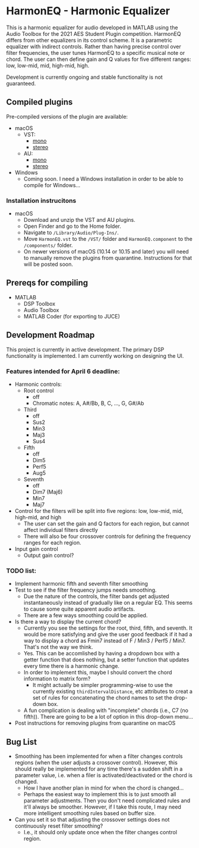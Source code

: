 # HarmonEQ - Harmonic Equalizer

This is a harmonic equalizer for audio developed in MATLAB using the Audio Toolbox for the 2021 AES Student Plugin competition.
HarmonEQ differs from other equalizers in its control scheme. It is a parametric equalizer with indirect controls.
Rather than having precise control over filter frequencies, the user tunes HarmonEQ to a specific musical note or chord.
The user can then define gain and Q values for five different ranges: low, low-mid, mid, high-mid, high.

Development is currently ongoing and stable functionality is not guaranteed.

## Compiled plugins
Pre-compiled versions of the plugin are available:
- macOS
  - VST:
    - [mono](https://github.com/malloyca/HarmonEQ/releases/download/v0.3-alpha/HarmonEQ_mono.vst.zip)
    - [stereo](https://github.com/malloyca/HarmonEQ/releases/download/v0.3-alpha/HarmonEQ.vst.zip)
  - AU:
    - [mono](https://github.com/malloyca/HarmonEQ/releases/download/v0.3-alpha/HarmonEQ_mono.component.zip)
    - [stereo](https://github.com/malloyca/HarmonEQ/releases/download/v0.3-alpha/HarmonEQ.component.zip)
- Windows
  - Coming soon. I need a Windows installation in order to be able to compile for Windows...

### Installation instrucitons
- macOS
  - Download and unzip the VST and AU plugins.
  - Open Finder and go to the Home folder.
  - Navigate to `/Library/Audio/Plug-Ins/`.
  - Move `HarmonEQ.vst` to the `/VST/` folder and `HarmonEQ.component` to the `/components/` folder.
  - On newer versions of macOS (10.14 or 10.15 and later) you will need to manually remove the plugins from quarantine. Instructions for that will be posted soon.

## Prereqs for compiling
- MATLAB
  - DSP Toolbox
  - Audio Toolbox
  - MATLAB Coder (for exporting to JUCE)


## Development Roadmap
This project is currently in active development. The primary DSP functionality is implemented. I am currently working on designing the UI.

### Features intended for April 6 deadline:
- Harmonic controls:
  - Root control
    - off
    - Chromatic notes: A, A#/Bb, B, C, ..., G, G#/Ab
  - Third
    - off
    - Sus2
    - Min3
    - Maj3
    - Sus4
  - Fifth
    - off
    - Dim5
    - Perf5
    - Aug5
  - Seventh
    - off
    - Dim7 (Maj6)
    - Min7
    - Maj7
- Control for the filters will be split into five regions: low, low-mid, mid, high-mid, and high
  - The user can set the gain and Q factors for each region, but cannot affect individual filters directly
  - There will also be four crossover controls for defining the frequency ranges for each region.
- Input gain control
  - Output gain control?


### TODO list:
- Implement harmonic fifth and seventh filter smoothing
- Test to see if the filter frequency jumps needs smoothing.
  - Due the nature of the controls, the filter bands get adjusted instantaneously instead of gradually like on a regular EQ. This seems to cause some quite apparent audio artifacts.
  - There are a few ways smoothing could be applied.
- Is there a way to display the current chord?
  - Currently you see the settings for the root, third, fifth, and seventh. It would be more satisfying and give the user good feedback if it had a way to display a chord as Fmin7 instead of F / Min3 / Perf5 / Min7. That's not the way we think.
  -  Yes. This can be accomlished by having a dropdown box with a getter function that does nothing, but a setter function that updates every time there is a harmonic change.
  - In order to implement this, maybe I should convert the chord information to matrix form?
    - It might actually be simpler programming-wise to use the currently existing `thirdIntervalDistance`, etc attributes to creat a set of rules for concatenating the chord names to set the drop-down box.
  - A fun complication is dealing with "incomplete" chords (i.e., C7 (no fifth)). There are going to be a lot of option in this drop-down menu...
- Post instructions for removing plugins from quarantine on macOS


## Bug List
- Smoothing has been implemented for when a filter changes controls regions (when the user adjusts a crossover control). However, this should really be implemented for any time there's a sudden shift in a parameter value, i.e. when a filer is activated/deactivated or the chord is changed.
  - How I have another plan in mind for when the chord is changed...
  - Perhaps the easiest way to implement this is to just smooth all parameter adjustments. Then you don't need complicated rules and it'll always be smoother. However, if I take this route, I may need more intelligent smoothing rules based on buffer size.
- Can you set it so that adjusting the crossover settings does not continuously reset filter smoothing?
  - I.e., it should only update once when the filter changes control region.

